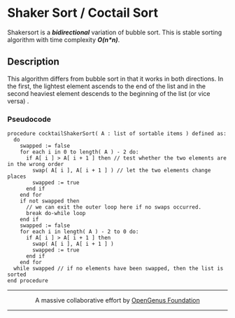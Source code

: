 # Shaker Sort / Coctail Sort

Shakersort is a _**bidirectional**_ variation of bubble sort. 
This is stable sorting algorithm with time complexity _**O(n*n)**_.

## Description

This algorithm differs from bubble sort in that it works in both directions. 
In the first, the lightest element ascends to the end of the list and in the second heaviest element descends to the beginning of the list (or vice versa)
.

### Pseudocode
```
procedure cocktailShakerSort( A : list of sortable items ) defined as:
  do
    swapped := false
    for each i in 0 to length( A ) - 2 do:
      if A[ i ] > A[ i + 1 ] then // test whether the two elements are in the wrong order
        swap( A[ i ], A[ i + 1 ] ) // let the two elements change places
        swapped := true
      end if
    end for
    if not swapped then
      // we can exit the outer loop here if no swaps occurred.
      break do-while loop
    end if
    swapped := false
    for each i in length( A ) - 2 to 0 do:
      if A[ i ] > A[ i + 1 ] then
        swap( A[ i ], A[ i + 1 ] )
        swapped := true
      end if
    end for
  while swapped // if no elements have been swapped, then the list is sorted
end procedure
```

---

<p align="center">
	A massive collaborative effort by <a href="https://github.com/OpenGenus/cosmos">OpenGenus Foundation</a> 
</p>

---
